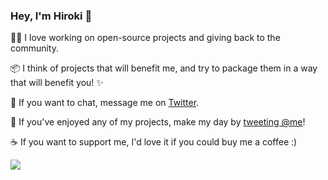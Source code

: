 ### Hey, I'm Hiroki 👋

👨‍💻 I love working on open-source projects and giving back to the community.

📦 I think of projects that will benefit me, and try to package them in a way that will benefit you! ✨

💬 If you want to chat, message me on [Twitter](https://twitter.com/privatenumbr).

💌 If you've enjoyed any of my projects, make my day by [tweeting @me](https://twitter.com/intent/tweet?text=@privatenumbr)!

☕️ If you want to support me, I'd love it if you could buy me a coffee :)

<a href="https://cash.app"><img src="https://img.shields.io/badge/cashapp-$HirokiOsame-%2300D54B"></a>
